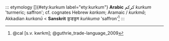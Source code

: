 ::: etymology
[]{#ety:kurkum label="ety:kurkum"} **Arabic** كركم *kurkum* 'turmeric;
saffron'; cf. cognates Hebrew *karkom*; Aramaic / *kurkmā*; Akkadian
*kurkanū* \< **Sanskrit** कुङ्कुम *kuṅkuma* 'saffron'[^1]
:::

[^1]: @cal [s.v. kwrkm]; @guthrie_trade-language_2009
